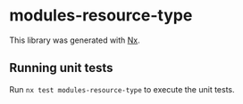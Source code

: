 # modules-resource-type

This library was generated with [Nx](https://nx.dev).

## Running unit tests

Run `nx test modules-resource-type` to execute the unit tests.

